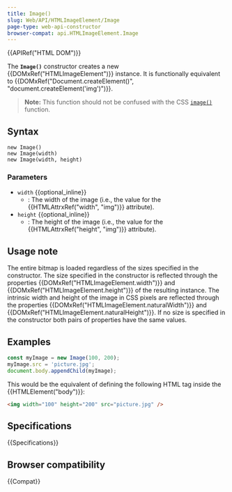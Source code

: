 ```yaml
---
title: Image()
slug: Web/API/HTMLImageElement/Image
page-type: web-api-constructor
browser-compat: api.HTMLImageElement.Image
---
```


{{APIRef("HTML DOM")}}

The **`Image()`**
constructor creates a new {{DOMxRef("HTMLImageElement")}} instance. It is functionally
equivalent to {{DOMxRef("Document.createElement()",
    "document.createElement('img')")}}.

> **Note:** This function should not be confused with the CSS [`image()`](/en-US/docs/Web/CSS/image/image) function.

## Syntax

```js-nolint
new Image()
new Image(width)
new Image(width, height)
```

### Parameters

- `width` {{optional_inline}}
  - : The width of the image (i.e., the value for the {{HTMLAttrxRef("width", "img")}}
    attribute).
- `height` {{optional_inline}}
  - : The height of the image (i.e., the value for the {{HTMLAttrxRef("height", "img")}}
    attribute).

## Usage note

The entire bitmap is loaded regardless of the sizes specified in the constructor. The
size specified in the constructor is reflected through the properties
{{DOMxRef("HTMLImageElement.width")}} and {{DOMxRef("HTMLImageElement.height")}} of the
resulting instance. The intrinsic width and height of the image in CSS pixels are
reflected through the properties {{DOMxRef("HTMLImageElement.naturalWidth")}} and
{{DOMxRef("HTMLImageElement.naturalHeight")}}. If no size is specified in the
constructor both pairs of properties have the same values.

## Examples

```js
const myImage = new Image(100, 200);
myImage.src = 'picture.jpg';
document.body.appendChild(myImage);
```

This would be the equivalent of defining the following HTML tag inside the
{{HTMLElement("body")}}:

```html
<img width="100" height="200" src="picture.jpg" />
```

## Specifications

{{Specifications}}

## Browser compatibility

{{Compat}}
